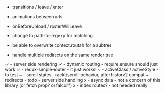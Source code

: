 - transitions / leave / enter
- animations between urls
- onBeforeUnload / routerWillLeave

- change to path-to-regexp for matching
- be able to overwrite context.routah for a subtree
- handle multiple redirects on the same render tree

✓ - server side rendering
✓ - dynamic routing - require.ensure should just work
✓ - redux-simple-router - it just works!
~ - activeClass / activeStyle - to test
~ - scroll states - rackt/scroll-behavior, after historv2 compat
~ - redirects - todo - server side handling
x - async data - not a concern of this library (or fetch prop? or falcor?)
x - index routes? - not needed really

